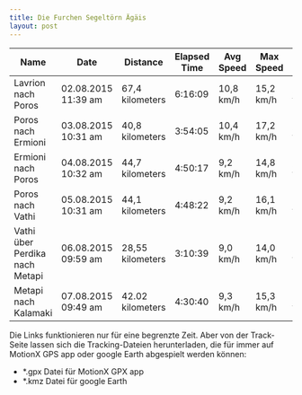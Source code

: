 ```yaml
---
title: Die Furchen Segeltörn Ägäis
layout: post
---
```

Name|Date|Distance|Elapsed Time|Avg Speed|Max Speed|Map
----|----|--------|------------|---------|---------|---
Lavrion nach Poros|02.08.2015 11:39 am|67,4 kilometers|6:16:09|10,8 km/h|15,2 km/h|[view](http://gps.motionx.com/maps/8588ae6d0a8de7207e6e3becb2b8b6b0)
Poros nach Ermioni|03.08.2015 10:31 am|40,8 kilometers|3:54:05|10,4 km/h|17,2 km/h|[view](http://gps.motionx.com/maps/ce750858ddee407530d180a3b5a8d0b7)
Ermioni nach Poros|04.08.2015 10:32 am|44,7 kilometers|4:50:17|9,2 km/h|14,8 km/h|[view](http://gps.motionx.com/maps/ce750858ddee407530d180a3b5ad6d53)
Poros nach Vathi|05.08.2015 10:31 am|44,1 kilometers|4:48:22|9,2 km/h|16,1 km/h|[view](http://gps.motionx.com/maps/ce750858ddee407530d180a3b5ad9961)
Vathi über Perdika nach Metapi|06.08.2015 09:59 am|28,55 kilometers|3:10:39|9,0 km/h|14,0 km/h|[view](http://gps.motionx.com/maps/cf45cbda1dcf93318d1083d75b19bffd)
Metapi nach Kalamaki|07.08.2015 09:49 am|42.02 kilometers|4:30:40|9,3 km/h|15,3 km/h|[view](http://gps.motionx.com/maps/cf45cbda1dcf93318d1083d75b1a4503)

Die Links funktionieren nur für eine begrenzte Zeit. Aber von der Track-Seite lassen sich die Tracking-Dateien herunterladen, die für immer auf MotionX GPS app oder google Earth abgespielt werden können:

- *.gpx Datei für MotionX GPX app
- *.kmz Datei für google Earth